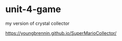 # unit-4-game
my version of crystal collector


https://youngbrennin.github.io/SuperMarioCollector/
